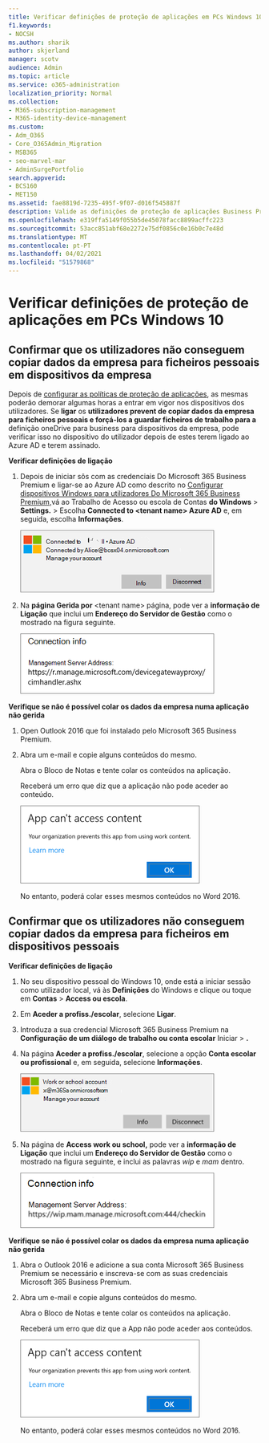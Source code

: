 ```yaml
---
title: Verificar definições de proteção de aplicações em PCs Windows 10
f1.keywords:
- NOCSH
ms.author: sharik
author: skjerland
manager: scotv
audience: Admin
ms.topic: article
ms.service: o365-administration
localization_priority: Normal
ms.collection:
- M365-subscription-management
- M365-identity-device-management
ms.custom:
- Adm_O365
- Core_O365Admin_Migration
- MSB365
- seo-marvel-mar
- AdminSurgePortfolio
search.appverid:
- BCS160
- MET150
ms.assetid: fae8819d-7235-495f-9f07-d016f545887f
description: Valide as definições de proteção de aplicações Business Premium do Microsoft 365 em dispositivos Windows 10 e verifique se os utilizadores não podem copiar dados da empresa para ficheiros pessoais ou aplicações não geridas.
ms.openlocfilehash: e319ffa5149f055b5de45078facc8899acffc223
ms.sourcegitcommit: 53acc851abf68e2272e75df0856c0e16b0c7e48d
ms.translationtype: MT
ms.contentlocale: pt-PT
ms.lasthandoff: 04/02/2021
ms.locfileid: "51579868"
---
```

# <a name="validate-app-protection-settings-on-windows-10-pcs"></a>Verificar definições de proteção de aplicações em PCs Windows 10

## <a name="verify-that-users-cannot-copy-company-data-to-personal-files-on-corporate-devices"></a>Confirmar que os utilizadores não conseguem copiar dados da empresa para ficheiros pessoais em dispositivos da empresa

Depois de [configurar as políticas de proteção de aplicações](protection-settings-for-windows-10-devices.md), as mesmas poderão demorar algumas horas a entrar em vigor nos dispositivos dos utilizadores. Se **ligar** os **utilizadores prevent de copiar dados da empresa para ficheiros pessoais e forçá-los a guardar ficheiros de trabalho para a** definição oneDrive para business para dispositivos da empresa, pode verificar isso no dispositivo do utilizador depois de estes terem ligado ao Azure AD e terem assinado. 
  
 **Verificar definições de ligação**
  
1. Depois de iniciar sôs com as credenciais Do Microsoft 365 Business Premium e ligar-se ao Azure AD como descrito no [Configurar dispositivos Windows para utilizadores Do Microsoft 365 Business Premium,](set-up-windows-devices.md)vá ao Trabalho de Acesso ou escola de Contas **do Windows** \> **Settings.** \>  Escolha **Connected to \<tenant name\> Azure AD** e, em seguida, escolha **Informações**.
    
    ![Click or tap Info on the Connected to Azure AD dialog.](../media/a36ede2b-d1a0-4d4e-8ea7-af39b4b63890.png)
  
2. Na **página Gerida por** \<tenant name\> página, pode ver a **informação de Ligação** que inclui um **Endereço do Servidor de Gestão** como o mostrado na figura seguinte. 
    
    ![Managed by page shows connection info of the device manager URL.](../media/47515a8e-2d0c-4bea-99f0-6b2545b88a11.png)
  
 **Verifique se não é possível colar os dados da empresa numa aplicação não gerida**
  
1. Open Outlook 2016 que foi instalado pelo Microsoft 365 Business Premium.
    
2. Abra um e-mail e copie alguns conteúdos do mesmo.
    
    Abra o Bloco de Notas e tente colar os conteúdos na aplicação.
    
    Receberá um erro que diz que a aplicação não pode aceder ao conteúdo.
    
    ![A dialog that states app can't access content when you paste into an unmanaged app.](../media/5e82b154-cf2f-43c8-ae80-b45d8ad80e56.png)
  
    No entanto, poderá colar esses mesmos conteúdos no Word 2016.
    
## <a name="verify-that-users-cannot-copy-company-data-to-personal-files-on-personal-devices"></a>Confirmar que os utilizadores não conseguem copiar dados da empresa para ficheiros em dispositivos pessoais

 **Verificar definições de ligação**
  
1. No seu dispositivo pessoal do Windows 10, onde está a iniciar sessão como utilizador local, vá às **Definições** do Windows e clique ou toque em **Contas** \> **Access ou escola**.
    
2. Em **Aceder a profiss./escolar**, selecione **Ligar**.
    
3. Introduza a sua credencial Microsoft 365 Business Premium na **Configuração de um diálogo de trabalho ou conta escolar** Iniciar \> **.**
    
4. Na página **Aceder a profiss./escolar**, selecione a opção **Conta escolar ou profissional** e, em seguida, selecione **Informações**.
    
    ![Clique ou toque em Informações sobre o diálogo de conta de trabalho ou escola.](../media/63bd8b32-cb32-4afa-8ce0-6070ac403abc.png)
  
5. Na página de **Access work ou school,** pode ver a **informação de Ligação** que inclui um **Endereço do Servidor de Gestão** como o mostrado na figura seguinte, e inclui as palavras  *wip*  e  *mam*  dentro. 
    
    ![Managed by page shows connection info URL that includes the words mam and wpi.](../media/abd4eaf4-44fa-4538-a3e8-1e0d331dfe1e.png)
  
 **Verifique se não é possível colar os dados da empresa numa aplicação não gerida**
  
1. Abra o Outlook 2016 e adicione a sua conta Microsoft 365 Business Premium se necessário e inscreva-se com as suas credenciais Microsoft 365 Business Premium.
    
2. Abra um e-mail e copie alguns conteúdos do mesmo.
    
    Abra o Bloco de Notas e tente colar os conteúdos na aplicação.
    
    Receberá um erro que diz que a App não pode aceder aos conteúdos.
    
    ![A dialog that states app can't access content when you paste into an unmanaged app.](../media/5e82b154-cf2f-43c8-ae80-b45d8ad80e56.png)
  
    No entanto, poderá colar esses mesmos conteúdos no Word 2016.
    

